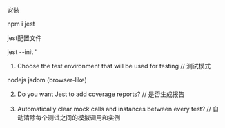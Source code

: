 ###

  安装

  npm i jest 


  jest配置文件


  jest --init '

  1.  Choose the test environment that will be used for testing // 测试模式
  
  nodejs
  jsdom (browser-like)

  2. Do you want Jest to add coverage reports? // 是否生成报告


  3. Automatically clear mock calls and instances between every test?
  // 自动清除每个测试之间的模拟调用和实例